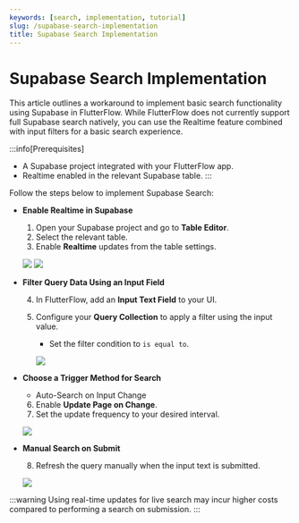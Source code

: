 ```yaml
---
keywords: [search, implementation, tutorial]
slug: /supabase-search-implementation
title: Supabase Search Implementation
---
```


# Supabase Search Implementation

This article outlines a workaround to implement basic search functionality using Supabase in FlutterFlow. While FlutterFlow does not currently support full Supabase search natively, you can use the Realtime feature combined with input filters for a basic search experience.

:::info[Prerequisites]
- A Supabase project integrated with your FlutterFlow app.
- Realtime enabled in the relevant Supabase table.
:::

Follow the steps below to implement Supabase Search:

   - **Enable Realtime in Supabase**

      1. Open your Supabase project and go to **Table Editor**.
      2. Select the relevant table.
      3. Enable **Realtime** updates from the table settings.

      ![](../assets/20250430121159260138.png)
      ![](../assets/20250430121159528641.png)

   - **Filter Query Data Using an Input Field**

      4. In FlutterFlow, add an **Input Text Field** to your UI.
      5. Configure your **Query Collection** to apply a filter using the input value.
         - Set the filter condition to `is equal to`.

         ![](../assets/20250430121159842724.png)

   - **Choose a Trigger Method for Search**

      - Auto-Search on Input Change

      6. Enable **Update Page on Change**.
      7. Set the update frequency to your desired interval.

      ![](../assets/20250430121200086333.png)

   - **Manual Search on Submit**

      8. Refresh the query manually when the input text is submitted.

      ![](../assets/20250430121200394549.png)

:::warning
Using real-time updates for live search may incur higher costs compared to performing a search on submission.
:::
